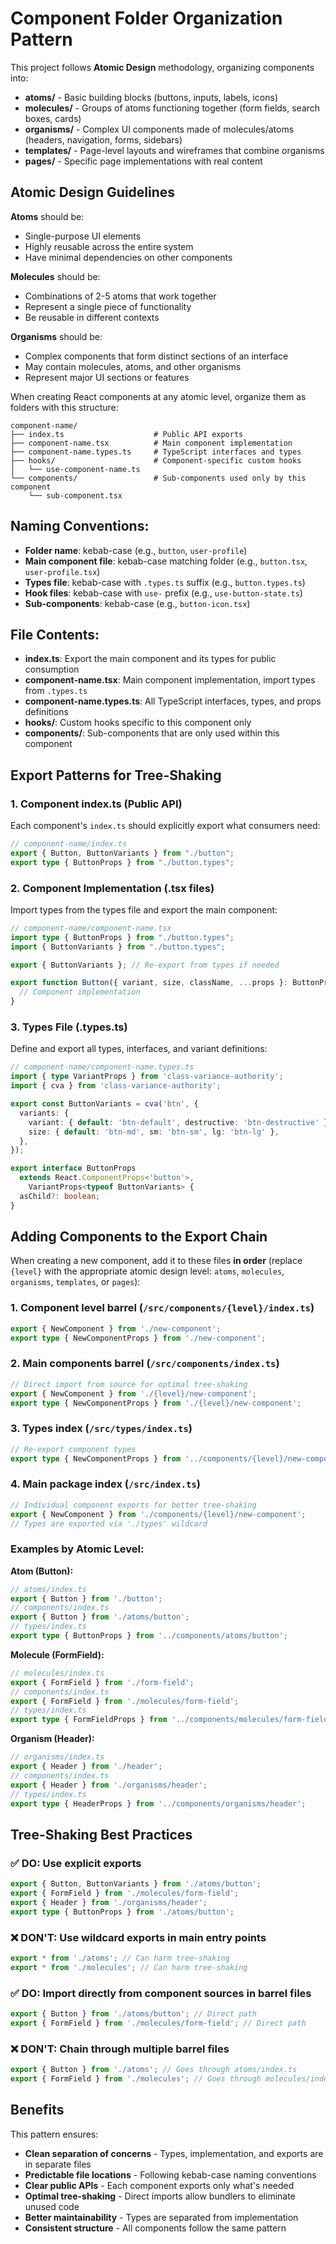 # Component Folder Organization Pattern

This project follows **Atomic Design** methodology, organizing components into:

- **atoms/** - Basic building blocks (buttons, inputs, labels, icons)
- **molecules/** - Groups of atoms functioning together (form fields, search boxes, cards)
- **organisms/** - Complex UI components made of molecules/atoms (headers, navigation, forms, sidebars)
- **templates/** - Page-level layouts and wireframes that combine organisms
- **pages/** - Specific page implementations with real content

## Atomic Design Guidelines

**Atoms** should be:
- Single-purpose UI elements
- Highly reusable across the entire system
- Have minimal dependencies on other components

**Molecules** should be:
- Combinations of 2-5 atoms that work together
- Represent a single piece of functionality
- Be reusable in different contexts

**Organisms** should be:
- Complex components that form distinct sections of an interface
- May contain molecules, atoms, and other organisms
- Represent major UI sections or features

When creating React components at any atomic level, organize them as folders with this structure:

```
component-name/
├── index.ts                    # Public API exports
├── component-name.tsx          # Main component implementation
├── component-name.types.ts     # TypeScript interfaces and types
├── hooks/                      # Component-specific custom hooks
│   └── use-component-name.ts
└── components/                 # Sub-components used only by this component
    └── sub-component.tsx
```

## Naming Conventions:

- **Folder name**: kebab-case (e.g., `button`, `user-profile`)
- **Main component file**: kebab-case matching folder (e.g., `button.tsx`, `user-profile.tsx`)
- **Types file**: kebab-case with `.types.ts` suffix (e.g., `button.types.ts`)
- **Hook files**: kebab-case with `use-` prefix (e.g., `use-button-state.ts`)
- **Sub-components**: kebab-case (e.g., `button-icon.tsx`)

## File Contents:

- **index.ts**: Export the main component and its types for public consumption
- **component-name.tsx**: Main component implementation, import types from `.types.ts`
- **component-name.types.ts**: All TypeScript interfaces, types, and props definitions
- **hooks/**: Custom hooks specific to this component only
- **components/**: Sub-components that are only used within this component

## Export Patterns for Tree-Shaking

### 1. Component index.ts (Public API)

Each component's `index.ts` should explicitly export what consumers need:

```typescript
// component-name/index.ts
export { Button, ButtonVariants } from "./button";
export type { ButtonProps } from "./button.types";
```

### 2. Component Implementation (.tsx files)

Import types from the types file and export the main component:

```typescript
// component-name/component-name.tsx
import type { ButtonProps } from "./button.types";
import { ButtonVariants } from "./button.types";

export { ButtonVariants }; // Re-export from types if needed

export function Button({ variant, size, className, ...props }: ButtonProps) {
  // Component implementation
}
```

### 3. Types File (.types.ts)

Define and export all types, interfaces, and variant definitions:

```typescript
// component-name/component-name.types.ts
import { type VariantProps } from 'class-variance-authority';
import { cva } from 'class-variance-authority';

export const ButtonVariants = cva('btn', {
  variants: {
    variant: { default: 'btn-default', destructive: 'btn-destructive' },
    size: { default: 'btn-md', sm: 'btn-sm', lg: 'btn-lg' },
  },
});

export interface ButtonProps
  extends React.ComponentProps<'button'>,
    VariantProps<typeof ButtonVariants> {
  asChild?: boolean;
}
```

## Adding Components to the Export Chain

When creating a new component, add it to these files **in order** (replace `{level}` with the appropriate atomic design level: `atoms`, `molecules`, `organisms`, `templates`, or `pages`):

### 1. Component level barrel (`/src/components/{level}/index.ts`)

```typescript
export { NewComponent } from './new-component';
export type { NewComponentProps } from './new-component';
```

### 2. Main components barrel (`/src/components/index.ts`)

```typescript
// Direct import from source for optimal tree-shaking
export { NewComponent } from './{level}/new-component';
export type { NewComponentProps } from './{level}/new-component';
```

### 3. Types index (`/src/types/index.ts`)

```typescript
// Re-export component types
export type { NewComponentProps } from '../components/{level}/new-component';
```

### 4. Main package index (`/src/index.ts`)

```typescript
// Individual component exports for better tree-shaking
export { NewComponent } from './components/{level}/new-component';
// Types are exported via './types' wildcard
```

### Examples by Atomic Level:

**Atom (Button):**
```typescript
// atoms/index.ts
export { Button } from './button';
// components/index.ts
export { Button } from './atoms/button';
// types/index.ts
export type { ButtonProps } from '../components/atoms/button';
```

**Molecule (FormField):**
```typescript
// molecules/index.ts
export { FormField } from './form-field';
// components/index.ts
export { FormField } from './molecules/form-field';
// types/index.ts
export type { FormFieldProps } from '../components/molecules/form-field';
```

**Organism (Header):**
```typescript
// organisms/index.ts
export { Header } from './header';
// components/index.ts
export { Header } from './organisms/header';
// types/index.ts
export type { HeaderProps } from '../components/organisms/header';
```

## Tree-Shaking Best Practices

### ✅ DO: Use explicit exports
```typescript
export { Button, ButtonVariants } from './atoms/button';
export { FormField } from './molecules/form-field';
export { Header } from './organisms/header';
export type { ButtonProps } from './atoms/button';
```

### ❌ DON'T: Use wildcard exports in main entry points
```typescript
export * from './atoms'; // Can harm tree-shaking
export * from './molecules'; // Can harm tree-shaking
```

### ✅ DO: Import directly from component sources in barrel files
```typescript
export { Button } from './atoms/button'; // Direct path
export { FormField } from './molecules/form-field'; // Direct path
```

### ❌ DON'T: Chain through multiple barrel files
```typescript
export { Button } from './atoms'; // Goes through atoms/index.ts
export { FormField } from './molecules'; // Goes through molecules/index.ts
```

## Benefits

This pattern ensures:
- **Clean separation of concerns** - Types, implementation, and exports are in separate files
- **Predictable file locations** - Following kebab-case naming conventions
- **Clear public APIs** - Each component exports only what's needed
- **Optimal tree-shaking** - Direct imports allow bundlers to eliminate unused code
- **Better maintainability** - Types are separated from implementation
- **Consistent structure** - All components follow the same pattern
